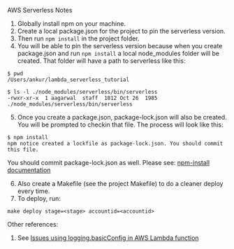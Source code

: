 AWS Serverless Notes

1. Globally install npm on your machine.
2. Create a local package.json for the project to pin the serverless version.
3. Then run `npm install` in the project folder.
4. You will be able to pin the serverless version because when you create package.json and run `npm install` a local node_modules folder will be created. That folder will have a path to serverless like this:
```
$ pwd
/Users/ankur/lambda_serverless_tutorial

$ ls -l ./node_modules/serverless/bin/serverless
-rwxr-xr-x  1 aagarwal  staff  1812 Oct 26  1985 ./node_modules/serverless/bin/serverless
```
5. Once you create a package.json, package-lock.json will also be created. You will be prompted to checkin that file.
The process will look like this:
```
$ npm install
npm notice created a lockfile as package-lock.json. You should commit this file.
```
You should commit package-lock.json as well. Please see:
[npm-install documentation](https://docs.npmjs.com/cli/install)

6.	Also create a Makefile (see the project Makefile) to do a cleaner deploy every time.
7. To deploy, run:
```
make deploy stage=<stage> accountid=<accountid>
```


Other references:

1. See [Issues using logging.basicConfig in AWS Lambda function](https://stackoverflow.com/questions/37703609/using-python-logging-with-aws-lambda)
